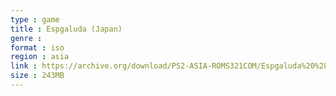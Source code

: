 ```yaml
---
type : game
title : Espgaluda (Japan)
genre : 
format : iso
region : asia
link : https://archive.org/download/PS2-ASIA-ROMS321COM/Espgaluda%20%28Japan%29.7z
size : 243MB
---
```

